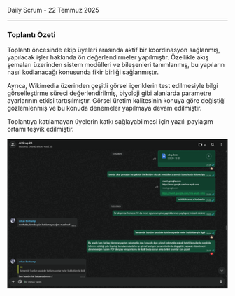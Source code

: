 Daily Scrum - 22 Temmuz 2025

---

### Toplantı Özeti
Toplantı öncesinde ekip üyeleri arasında aktif bir koordinasyon sağlanmış, yapılacak işler hakkında ön değerlendirmeler yapılmıştır. Özellikle akış şemaları üzerinden sistem modülleri ve bileşenleri tanımlanmış, bu yapıların nasıl kodlanacağı konusunda fikir birliği sağlanmıştır.

Ayrıca, Wikimedia üzerinden çeşitli görsel içeriklerin test edilmesiyle bilgi görselleştirme süreci değerlendirilmiş, biyoloji gibi alanlarda parametre ayarlarının etkisi tartışılmıştır. Görsel üretim kalitesinin konuya göre değiştiği gözlemlenmiş ve bu konuda denemeler yapılmaya devam edilmiştir.

Toplantıya katılamayan üyelerin katkı sağlayabilmesi için yazılı paylaşım ortamı teşvik edilmiştir.



![Görsel 8](https://github.com/meltem12344/Bootcamp2025/blob/main/bootcampFiles/sprintThree/dailyScrum/screenshots/7.png?raw=true)

